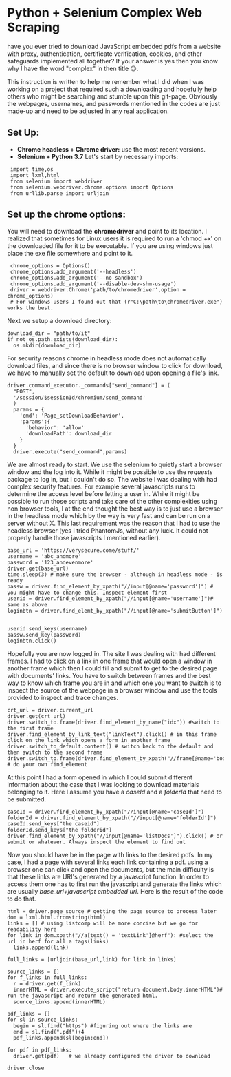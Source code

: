
# Python + Selenium Complex Web Scraping
have you ever tried to download JavaScript embedded pdfs from a website with proxy,
 authentication, certificate verification, cookies, and other safeguards implemented
 all together? If your answer is yes then you know why I have the word "complex" in then
 title :wink:.

 This instruction is written to help me remember what I did when I was working on a project
 that required such a downloading and hopefully help others who might be searching and
 stumble upon this git-page. Obviously the webpages, usernames, and passwords mentioned in the codes are
 just made-up and need to be adjusted in any real application.

 ## Set Up:
 - **Chrome headless + Chrome driver:** use the most recent versions.
 - **Selenium + Python 3.7**
 Let's start by necessary imports:
```
 import time,os
 import lxml,html
 from selenium import webdriver
 from selenium.webdriver.chrome.options import Options
 from urllib.parse import urljoin
```

 ## Set up the chrome options:
 You will need to download the **chromedriver** and point to its location. I realized that sometimes for Linux users it is required to
 run a 'chmod +x' on the downloaded file for it to be executable. If you are using windows just place the exe file somewhere and point to it.

```{python}
 chrome_options = Options()
 chrome_options.add_argument('--headless')
 chrome_options.add_argument('--no-sandbox')
 chrome_options.add_argument('--disable-dev-shm-usage')
 driver = webdriver.Chrome('path/to/chromedriver',option = chrome_options)
 # For windows users I found out that (r"C:\path\to\chromedriver.exe") works the best.
```

 Next we setup a download directory:

```{python}
download_dir = "path/to/it"
if not os.path.exists(download_dir):
  os.mkdir(download_dir)
```

For security reasons chrome in headless mode does not automatically download files, and since there is no browser window to click for download, we have to manually set the default to download upon opening a file's link.

```{python}
driver.command_executor._commands["send_command"] = (
  "POST",
  '/session/$sessionId/chromium/send_command'
  )
  params = {
    'cmd': 'Page_setDownloadBehavior',
    'params':{
      'behavior': 'allow'
      'downloadPath': download_dir
    }
  }
  driver.execute("send_command",params)
```

We are almost ready to start. We use the selenium to quietly start a browser window and the log into it. While it might be possible to use the *requests* package to log in, but I couldn't do so. The website I was dealing with had complex security features. For example several javascripts runs to determine the access level before letting a user in. While it might be possible to run those scripts and take care of the other complexities using non browser tools, I at the end thought the best way is to just use a browser in the headless mode which by the way is very fast and can be run on a server without X. This last requirement was the reason that I had to use the headless browser (yes I tried PhantomJs, without any luck. It could not properly handle those javascripts I mentioned earlier).

```{python}
base_url = 'https://verysecure.come/stuff/'
username = 'abc_andmore'
password = '123_andevenmore'
driver.get(base_url)
time.sleep(3) # make sure the browser - although in headless mode - is ready
passw = driver.find_element_by_xpath("//input[@name='password']") # you might have to change this. Inspect element first
userid = driver.find_element_by_xpath("//input[@name='username']")# same as above
loginbtn = driver.find_elemt_by_xpath("//input[@name='submitButton']")


userid.send_keys(username)
passw.send_key(password)
loginbtn.click()
```


Hopefully you are now logged in. The site I was dealing with had different frames. I had to click on a link in one frame that would open a window in another frame which then I could fill and submit to get to the desired page with documents' links. You have to switch between frames and the best way to know which frame you are in and which one you want to switch is to inspect the source of the webpage in a browser window and use the tools provided to inspect and trace changes.

```{python}
crt_url = driver.current_url
driver.get(crt_url)
driver.switch_to.frame(driver.find_element_by_name("idx")) #switch to the first frame
driver.find_element_by_link_text("linkText").click() # in this frame click on the link which opens a form in another frame
driver.switch_to_default.content() # switch back to the default and then switch to the second frame
driver.switch_to.frame(driver.find_element_by_xpath("//frame[@name='body']")) # do your own find_element
```

At this point I had a form opened in which I could submit different information about the case that I was looking to download materials belonging to it. Here I assume you have a *caseId* and a *folderId* that need to be submitted.

```{python}
caseId = driver.find_element_by_xpath("//input[@name='caseId']")
folderId = driver.find_element_by_xpath("//input[@name='folderId']")
caseId.send_keys["the caseid"]
folderId.send_keys["the folderid"]
driver.find_element_by_xpath("//input[@name='listDocs']").click() # or submit or whatever. Always inspect the element to find out
```

Now you should have be in the page with links to the desired pdfs. In my case, I had a page with several links each link containing a pdf. using a browser one can click and open the documents, but the main difficulty is that these links are URI's generated by a javascript function. In order to access them one has to first run the javascript and generate the links which are usually *base_url+javascript embedded uri*. Here is the result of the code to do that.

```{python}
html = driver.page_source # getting the page source to process later
dom = lxml.html.fromstring(html)
links = [] # using listcomp will be more concise but we go for readability here
for link in dom.xpath("//a[text() = 'textLink']@herf"): #select the url in herf for all a tags(links)
  links.append(link)

full_links = [urljoin(base_url,link) for link in links]

source_links = []
for f_links in full_links:
  r = driver.get(f_link)
  innerHTML = driver.execute_script("return document.body.innerHTML")# run the javascript and return the generated html.
  source_links.append(innerHTML)

pdf_links = []
for sl in source_links:
  begin = sl.find("https") #figuring out where the links are
  end = sl.find(".pdf")+4
  pdf_links.append(sl[begin:end])

for pdf in pdf_links:
  driver.get(pdf)   # we already configured the driver to download

driver.close
```
